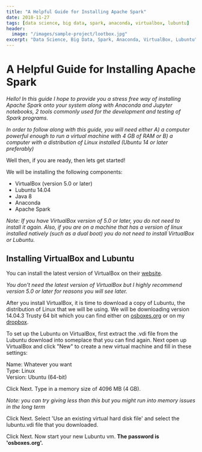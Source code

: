 ```yaml
---
title: "A Helpful Guide for Installing Apache Spark"
date: 2018-11-27
tags: [data science, big data, spark, anaconda, virtualbox, lubuntu]
header:
  image: "/images/sample-project/lootbox.jpg"
excerpt: "Data Science, Big Data, Spark, Anaconda, VirtualBox, Lubuntu"
---
```


# A Helpful Guide for Installing Apache Spark

*Hello! In this guide I hope to provide you a stress free way of installing Apache Spark onto your system along with Anaconda and Jupyter notebooks, 2 tools commonly used for the development and testing of Spark programs.*

*In order to follow along with this guide, you will need either A) a computer powerful enough to run a virtual machine with 4 GB of RAM or B) a computer with a distribution of Linux installed (Ubuntu 14 or later preferably)*

Well then, if you are ready, then lets get started!

We will be installing the following components:
+ VirtualBox (version 5.0 or later)
+ Lubuntu 14.04
+ Java 8
+ Anaconda
+ Apache Spark

*Note: If you have VirtualBox version of 5.0 or later, you do not need to install it again. Also, if you are on a machine that has a version of linux installed natively (such as a dual boot) you do not need to install VirtualBox or Lubuntu.*

## Installing VirtualBox and Lubuntu
You can install the latest version of VirtualBox on their [website](https://www.virtualbox.org/wiki/Downloads).

*You don't need the latest version of VirtualBox but I highly recommend version 5.0 or later for reasons you will see later.*

After you install VirtualBox, it is time to download a copy of Lubuntu, the distribution of Linux that we will be using. We will be downloading version 14.04.3 Trusty 64 bit which you can find either on [osboxes.org](https://www.osboxes.org/lubuntu/) or on my [dropbox](https://www.dropbox.com/s/74a269rnthtv6zo/Lubuntu_14.04.3-VB-64bit.7z?dl=0).

To set up the Lubuntu on VirtualBox, first extract the .vdi file from the Lubuntu download into someplace that you can find again. Next open up VirtualBox and click "New" to create a new virtual machine and fill in these settings:

Name: Whatever you want  
Type: Linux  
Version: Ubuntu (64-bit)  

Click Next. Type in a memory size of 4096 MB (4 GB).  

*Note: you can try giving less than this but you might run into memory issues in the long term*

Click Next. Select 'Use an existing virtual hard disk file' and select the lubuntu.vdi file that you downloaded.

Click Next. Now start your new Lubuntu vm. **The password is 'osboxes.org'.**

